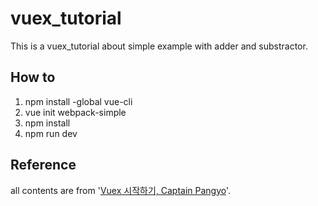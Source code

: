 # vuex_tutorial

This is a vuex_tutorial about simple example with adder and substractor.

## How to
1. npm install -global vue-cli
2. vue init webpack-simple
3. npm install
4. npm run dev

## Reference
all contents are from '[Vuex 시작하기, Captain Pangyo](https://joshua1988.github.io/web-development/vuejs/vuex-start/#vuex-%ED%8A%9C%ED%86%A0%EB%A6%AC%EC%96%BC-1---%EA%B0%84%EB%8B%A8%ED%95%9C-vue-app-%EA%B5%AC%EC%84%B1)'.
